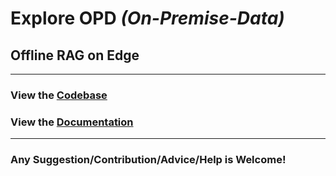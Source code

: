 # Explore OPD *(On-Premise-Data)*
## Offline RAG on Edge

---

### View the [Codebase](./src) 
### View the [Documentation](./Documentation) 

---

### Any Suggestion/Contribution/Advice/Help is Welcome!
